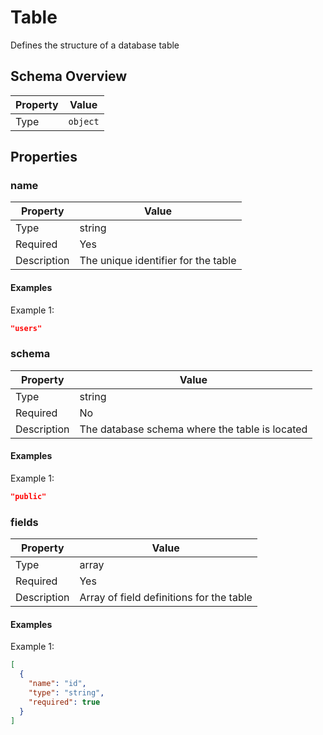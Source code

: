 # Table

Defines the structure of a database table

## Schema Overview

| Property | Value |
|----------|-------|
| Type | `object` |

## Properties

### name

| Property | Value |
|----------|-------|
| Type | string |
| Required | Yes |
| Description | The unique identifier for the table |

#### Examples

Example 1:

```json
"users"
```

### schema

| Property | Value |
|----------|-------|
| Type | string |
| Required | No |
| Description | The database schema where the table is located |

#### Examples

Example 1:

```json
"public"
```

### fields

| Property | Value |
|----------|-------|
| Type | array |
| Required | Yes |
| Description | Array of field definitions for the table |

#### Examples

Example 1:

```json
[
  {
    "name": "id",
    "type": "string",
    "required": true
  }
]
```

